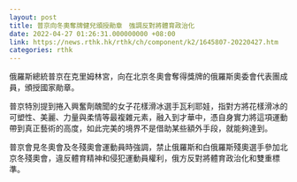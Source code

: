 ```yaml
---
layout: post
title: 普京向冬奧奪牌健兒頒授勛章　強調反對將體育政治化
date: 2022-04-27 01:26:31.000000000 +08:00
link: https://news.rthk.hk/rthk/ch/component/k2/1645807-20220427.htm
categories: rthk
---
```


俄羅斯總統普京在克里姆林宮，向在北京冬奧會奪得獎牌的俄羅斯奧委會代表團成員，頒授國家勛章。
  
普京特別提到捲入興奮劑醜聞的女子花樣滑冰選手瓦利耶娃，指對方將花樣滑冰的可塑性、美麗、力量與柔情等最複雜元素，融入到才華中，憑自身實力將這項運動帶到真正藝術的高度，如此完美的境界不是借助某些額外手段，就能夠達到。

普京會見冬奧會及冬殘奧會運動員時強調，禁止俄羅斯和白俄羅斯殘奧選手參加北京冬殘奧會，違反體育精神和侵犯運動員權利，俄方反對將體育政治化和雙重標準。
